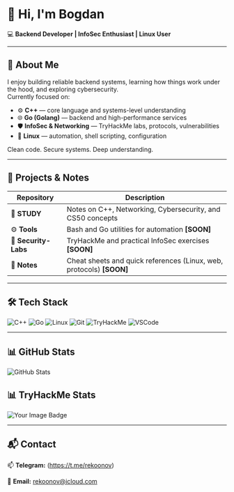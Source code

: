 # 👋 Hi, I'm Bogdan

💻 **Backend Developer | InfoSec Enthusiast | Linux User**

---

## 🧠 About Me
I enjoy building reliable backend systems, learning how things work under the hood, and exploring cybersecurity.  
Currently focused on:
- ⚙️ **C++** — core language and systems-level understanding  
- 🌐 **Go (Golang)** — backend and high-performance services  
- 🛡️ **InfoSec & Networking** — TryHackMe labs, protocols, vulnerabilities  
- 🐧 **Linux** — automation, shell scripting, configuration

Clean code. Secure systems. Deep understanding.

---

## 🚀 Projects & Notes
| Repository | Description |
|-------------|-------------|
| 🧱 **STUDY** | Notes on C++, Networking, Cybersecurity, and CS50 concepts |
| ⚙️ **Tools** | Bash and Go utilities for automation **[SOON]** |
| 🧩 **Security-Labs** | TryHackMe and practical InfoSec exercises **[SOON]** | 
| 🔐 **Notes** | Cheat sheets and quick references (Linux, web, protocols) **[SOON]** |

---

## 🛠️ Tech Stack
![C++](https://img.shields.io/badge/C++-00599C?style=for-the-badge&logo=cplusplus&logoColor=white)
![Go](https://img.shields.io/badge/Go-00ADD8?style=for-the-badge&logo=go&logoColor=white)
![Linux](https://img.shields.io/badge/Linux-FCC624?style=for-the-badge&logo=linux&logoColor=black)
![Git](https://img.shields.io/badge/Git-F05032?style=for-the-badge&logo=git&logoColor=white)
![TryHackMe](https://img.shields.io/badge/TryHackMe-2C2C2C?style=for-the-badge&logo=tryhackme&logoColor=white)
![VSCode](https://img.shields.io/badge/VSCode-007ACC?style=for-the-badge&logo=visualstudiocode&logoColor=white)

---

## 📊 GitHub Stats
![GitHub Stats](https://github-readme-stats.vercel.app/api?username=rekonoov&show_icons=true&theme=tokyonight)


## 📊 TryHackMe Stats
<img src="https://tryhackme-badges.s3.amazonaws.com/rekoonov.png" alt="Your Image Badge" />

---

## 📬 Contact
📫 **Telegram:** (https://t.me/rekoonov)

📧 **Email:** rekoonov@icloud.com 
